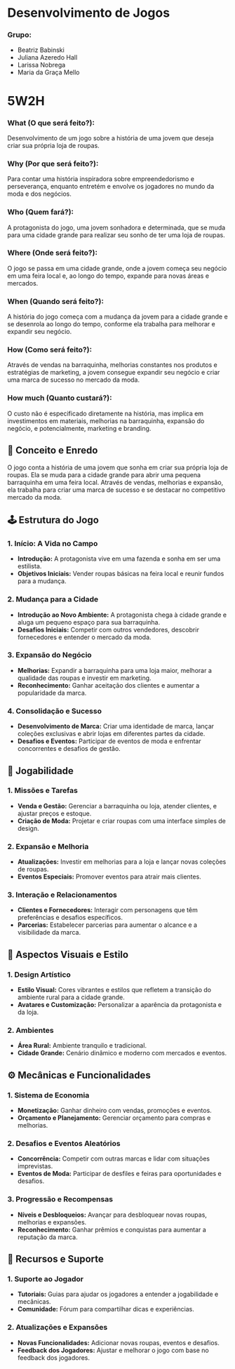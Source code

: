 # Desenvolvimento de Jogos 
### Grupo: 
* Beatriz Babinski
* Juliana Azeredo Hall
* Larissa Nobrega
* Maria da Graça Mello 


# 5W2H
### What (O que será feito?):
Desenvolvimento de um jogo sobre a história de uma jovem que deseja criar sua própria loja de roupas.

###  Why (Por que será feito?):
Para contar uma história inspiradora sobre empreendedorismo e perseverança, enquanto entretém e envolve os jogadores no mundo da moda e dos negócios.

###  Who (Quem fará?):
A protagonista do jogo, uma jovem sonhadora e determinada, que se muda para uma cidade grande para realizar seu sonho de ter uma loja de roupas.

###  Where (Onde será feito?):
O jogo se passa em uma cidade grande, onde a jovem começa seu negócio em uma feira local e, ao longo do tempo, expande para novas áreas e mercados.

###  When (Quando será feito?):
A história do jogo começa com a mudança da jovem para a cidade grande e se desenrola ao longo do tempo, conforme ela trabalha para melhorar e expandir seu negócio.

###  How (Como será feito?):
Através de vendas na barraquinha, melhorias constantes nos produtos e estratégias de marketing, a jovem consegue expandir seu negócio e criar uma marca de sucesso no mercado da moda.

###  How much (Quanto custará?):
O custo não é especificado diretamente na história, mas implica em investimentos em materiais, melhorias na barraquinha, expansão do negócio, e potencialmente, marketing e branding.



## 📜 Conceito e Enredo

O jogo conta a história de uma jovem que sonha em criar sua própria loja de roupas. Ela se muda para a cidade grande para abrir uma pequena barraquinha em uma feira local. Através de vendas, melhorias e expansão, ela trabalha para criar uma marca de sucesso e se destacar no competitivo mercado da moda.

## 🕹️ Estrutura do Jogo

### 1. Início: A Vida no Campo
- **Introdução:** A protagonista vive em uma fazenda e sonha em ser uma estilista.
- **Objetivos Iniciais:** Vender roupas básicas na feira local e reunir fundos para a mudança.

### 2. Mudança para a Cidade
- **Introdução ao Novo Ambiente:** A protagonista chega à cidade grande e aluga um pequeno espaço para sua barraquinha.
- **Desafios Iniciais:** Competir com outros vendedores, descobrir fornecedores e entender o mercado da moda.

### 3. Expansão do Negócio
- **Melhorias:** Expandir a barraquinha para uma loja maior, melhorar a qualidade das roupas e investir em marketing.
- **Reconhecimento:** Ganhar aceitação dos clientes e aumentar a popularidade da marca.

### 4. Consolidação e Sucesso
- **Desenvolvimento de Marca:** Criar uma identidade de marca, lançar coleções exclusivas e abrir lojas em diferentes partes da cidade.
- **Desafios e Eventos:** Participar de eventos de moda e enfrentar concorrentes e desafios de gestão.

## 🧩 Jogabilidade

### 1. Missões e Tarefas
- **Venda e Gestão:** Gerenciar a barraquinha ou loja, atender clientes, e ajustar preços e estoque.
- **Criação de Moda:** Projetar e criar roupas com uma interface simples de design.

### 2. Expansão e Melhoria
- **Atualizações:** Investir em melhorias para a loja e lançar novas coleções de roupas.
- **Eventos Especiais:** Promover eventos para atrair mais clientes.

### 3. Interação e Relacionamentos
- **Clientes e Fornecedores:** Interagir com personagens que têm preferências e desafios específicos.
- **Parcerias:** Estabelecer parcerias para aumentar o alcance e a visibilidade da marca.

## 🎨 Aspectos Visuais e Estilo

### 1. Design Artístico
- **Estilo Visual:** Cores vibrantes e estilos que refletem a transição do ambiente rural para a cidade grande.
- **Avatares e Customização:** Personalizar a aparência da protagonista e da loja.

### 2. Ambientes
- **Área Rural:** Ambiente tranquilo e tradicional.
- **Cidade Grande:** Cenário dinâmico e moderno com mercados e eventos.

## ⚙️ Mecânicas e Funcionalidades

### 1. Sistema de Economia
- **Monetização:** Ganhar dinheiro com vendas, promoções e eventos.
- **Orçamento e Planejamento:** Gerenciar orçamento para compras e melhorias.

### 2. Desafios e Eventos Aleatórios
- **Concorrência:** Competir com outras marcas e lidar com situações imprevistas.
- **Eventos de Moda:** Participar de desfiles e feiras para oportunidades e desafios.

### 3. Progressão e Recompensas
- **Níveis e Desbloqueios:** Avançar para desbloquear novas roupas, melhorias e expansões.
- **Reconhecimento:** Ganhar prêmios e conquistas para aumentar a reputação da marca.

## 🔧 Recursos e Suporte

### 1. Suporte ao Jogador
- **Tutoriais:** Guias para ajudar os jogadores a entender a jogabilidade e mecânicas.
- **Comunidade:** Fórum para compartilhar dicas e experiências.

### 2. Atualizações e Expansões
- **Novas Funcionalidades:** Adicionar novas roupas, eventos e desafios.
- **Feedback dos Jogadores:** Ajustar e melhorar o jogo com base no feedback dos jogadores.
  
